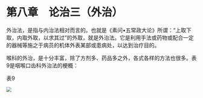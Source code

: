 # 第八章　论治三（外治）

外治法，是指与内治法相对而言的。也就是《素问•五常政大论》所谓：“上取下取，内取外取，以求其过”的外取，就是外治法。它是利用手法或药物或配合一定的器械等施之于病员的机体外表某部或患病处，以达到治疗目的。

喉科的外治，是十分丰富，除了方剂多、药品多之外，各式各样的方法也很多。表9是咽喉口齿科外治法的梗概：

表9

<img src="./img/表9.svg" style="zoom:80%;" />
